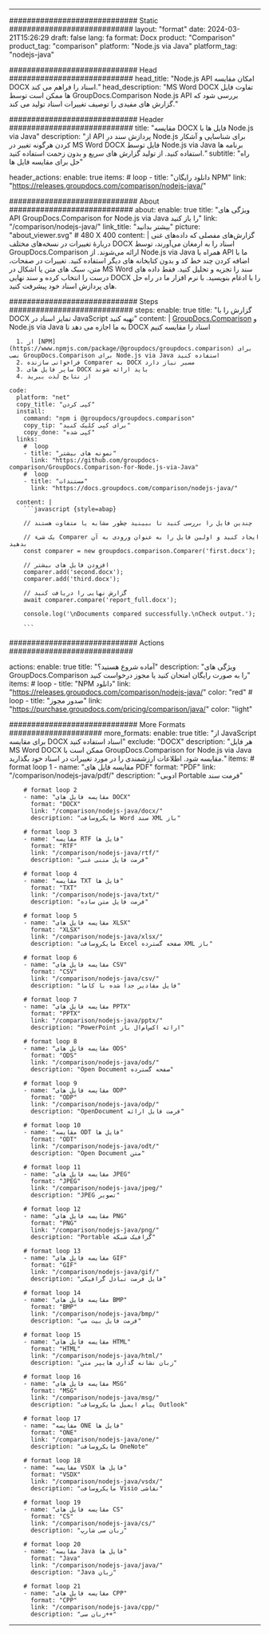 
---
############################# Static ############################
layout: "format"
date:  2024-03-21T15:26:29
draft: false
lang: fa
format: Docx
product: "Comparison"
product_tag: "comparison"
platform: "Node.js via Java"
platform_tag: "nodejs-java"

############################# Head ############################
head_title: "Node.js API امکان مقایسه DOCX اسناد را فراهم می کند."
head_description: "MS Word DOCX تفاوت فایل ها ممکن است توسط GroupDocs.Comparison Node.js API بررسی شود که گزارش های مفیدی را توصیف تغییرات اسناد تولید می کند."

############################# Header ############################
title: "مقایسه DOCX فایل ها با Node.js via Java" 
description: "از API پردازش سند در Node.js برای شناسایی و آشکار کردن هرگونه تغییر در MS Word DOCX فایل توسط Node.js via Java برنامه ها استفاده کنید. از تولید گزارش های سریع و بدون زحمت استفاده کنید."
subtitle: "راه حل برای مقایسه فایل ها" 

header_actions:
  enable: true
  items:
    #  loop
    - title: "دانلود رایگان NPM"
      link: "https://releases.groupdocs.com/comparison/nodejs-java/"
      
############################# About ############################
about:
    enable: true
    title: "ویژگی های API GroupDocs.Comparison for Node.js via Java را باز کنید"
    link: "/comparison/nodejs-java/"
    link_title: "بیشتر بدانید"
    picture: "about_viewer.svg" # 480 X 400
    content: |
       گزارش‌های مفصلی که داده‌های غنی دربارهٔ تغییرات در نسخه‌های مختلف DOCX اسناد را به ارمغان می‌آورند، توسط GroupDocs.Comparison ارائه می‌شوند. از Node.js via Java همراه با API ما با اضافه کردن چند خط کد و بدون کتابخانه های دیگر استفاده کنید. تغییرات در صفحات، متن، سبک های متن یا اشکال در MS Word سند را تجزیه و تحلیل کنید. فقط داده های درست را انتخاب کرده و سند نهایی DOCX را با ادغام بنویسید. با نرم افزار ما در راه حل های پردازش اسناد خود پیشرفت کنید.

############################# Steps ############################
steps:
    enable: true
    title: "گزارش را با DOCX تمایز اسناد در JavaScript تهیه کنید"
    content: |
      [GroupDocs.Comparison](https://products.groupdocs.com/comparison/nodejs-java/) و Node.js via Java به ما اجازه می دهد تا DOCX اسناد را مقایسه کنیم
      
      1. از [NPM](https://www.npmjs.com/package/@groupdocs/groupdocs.comparison) برای نصب GroupDocs.Comparison برای Node.js via Java استفاده کنید
      2. فراخوانی سازنده Comparer به DOCX مسیر نیاز دارد
      3. سایر فایل های DOCX باید ارائه شوند
      4. از نتایج لذت ببرید
   
    code:
      platform: "net"
      copy_title: "کپی کردن"
      install:
        command: "npm i @groupdocs/groupdocs.comparison"
        copy_tip: "برای کپی کلیک کنید"
        copy_done: "کپی شده"
      links:
        #  loop
        - title: "نمونه های بیشتر"
          link: "https://github.com/groupdocs-comparison/GroupDocs.Comparison-for-Node.js-via-Java"
        #  loop
        - title: "مستندات"
          link: "https://docs.groupdocs.com/comparison/nodejs-java/"
          
      content: |
        ```javascript {style=abap}

        // چندین فایل را بررسی کنید تا ببینید چطور مشابه یا متفاوت هستند

        // یک شیء Comparer ایجاد کنید و اولین فایل را به عنوان ورودی به آن بدهید
        const comparer = new groupdocs.comparison.Comparer('first.docx');

        // افزودن فایل های بیشتر
        comparer.add('second.docx');
        comparer.add('third.docx');

        // گزارش نهایی را دریافت کنید
        await comparer.compare('report_full.docx');

        console.log('\nDocuments compared successfully.\nCheck output.');
        
        ```            

############################# Actions ############################

actions:
  enable: true
  title: "آماده شروع هستید؟"
  description: "ویژگی های GroupDocs.Comparison را به صورت رایگان امتحان کنید یا مجوز درخواست کنید"
  items:
    #  loop
    - title: "NPM دانلود"
      link: "https://releases.groupdocs.com/comparison/nodejs-java/"
      color: "red"
        #  loop
    - title: "صدور مجوز"
      link: "https://purchase.groupdocs.com/pricing/comparison/java/"
      color: "light"


############################# More Formats #####################
more_formats:
    enable: true
    title: "از JavaScript برای مقایسه DOCX اسناد استفاده کنید"
    exclude: "DOCX"
    description: "هر فایل MS Word DOCX ممکن است با GroupDocs.Comparison for Node.js via Java مقایسه شود. اطلاعات ارزشمندی را در مورد تغییرات در اسناد خود بگذارید."
    items: 
        # format loop 1
        - name: "مقایسه فایل های PDF"
          format: "PDF"
          link: "/comparison/nodejs-java/pdf/"
          description: "ادوبی Portable فرمت سند"

        # format loop 2
        - name: "مقایسه فایل های DOCX"
          format: "DOCX"
          link: "/comparison/nodejs-java/docx/"
          description: "مایکروسافت Word سند XML باز"

        # format loop 3
        - name: "مقایسه RTF فایل ها"
          format: "RTF"
          link: "/comparison/nodejs-java/rtf/"
          description: "فرمت فایل متنی غنی"

        # format loop 4
        - name: "مقایسه TXT فایل ها"
          format: "TXT"
          link: "/comparison/nodejs-java/txt/"
          description: "فرمت فایل متن ساده"

        # format loop 5
        - name: "مقایسه فایل های XLSX"
          format: "XLSX"
          link: "/comparison/nodejs-java/xlsx/"
          description: "مایکروسافت Excel صفحه گسترده XML باز"

        # format loop 6
        - name: "مقایسه فایل های CSV"
          format: "CSV"
          link: "/comparison/nodejs-java/csv/"
          description: "فایل مقادیر جدا شده با کاما"

        # format loop 7
        - name: "مقایسه فایل های PPTX"
          format: "PPTX"
          link: "/comparison/nodejs-java/pptx/"
          description: "PowerPoint ارائه اکس‌ام‌ال باز"

        # format loop 8
        - name: "مقایسه فایل های ODS"
          format: "ODS"
          link: "/comparison/nodejs-java/ods/"
          description: "Open Document صفحه گسترده"

        # format loop 9
        - name: "مقایسه فایل های ODP"
          format: "ODP"
          link: "/comparison/nodejs-java/odp/"
          description: "OpenDocument فرمت فایل ارائه"

        # format loop 10
        - name: "مقایسه ODT فایل ها"
          format: "ODT"
          link: "/comparison/nodejs-java/odt/"
          description: "Open Document متن"

        # format loop 11
        - name: "مقایسه فایل های JPEG"
          format: "JPEG"
          link: "/comparison/nodejs-java/jpeg/"
          description: "JPEG تصویر"

        # format loop 12
        - name: "مقایسه فایل های PNG"
          format: "PNG"
          link: "/comparison/nodejs-java/png/"
          description: "Portable گرافیک شبکه"

        # format loop 13
        - name: "مقایسه فایل های GIF"
          format: "GIF"
          link: "/comparison/nodejs-java/gif/"
          description: "فایل فرمت تبادل گرافیکی"

        # format loop 14
        - name: "مقایسه فایل های BMP"
          format: "BMP"
          link: "/comparison/nodejs-java/bmp/"
          description: "فرمت فایل بیت مپ"

        # format loop 15
        - name: "مقایسه فایل های HTML"
          format: "HTML"
          link: "/comparison/nodejs-java/html/"
          description: "زبان نشانه گذاری هایپر متن"

        # format loop 16
        - name: "مقایسه فایل های MSG"
          format: "MSG"
          link: "/comparison/nodejs-java/msg/"
          description: "پیام ایمیل مایکروسافت Outlook"

        # format loop 17
        - name: "مقایسه ONE فایل ها"
          format: "ONE"
          link: "/comparison/nodejs-java/one/"
          description: "مایکروسافت OneNote"

        # format loop 18
        - name: "مقایسه VSDX فایل ها"
          format: "VSDX"
          link: "/comparison/nodejs-java/vsdx/"
          description: "مایکروسافت Visio نقاشی"

        # format loop 19
        - name: "مقایسه فایل های CS"
          format: "CS"
          link: "/comparison/nodejs-java/cs/"
          description: "زبان سی شارپ"

        # format loop 20
        - name: "مقایسه Java فایل ها"
          format: "Java"
          link: "/comparison/nodejs-java/java/"
          description: "Java زبان"
          
        # format loop 21
        - name: "مقایسه فایل های CPP"
          format: "CPP"
          link: "/comparison/nodejs-java/cpp/"
          description: "زبان سی++"
---